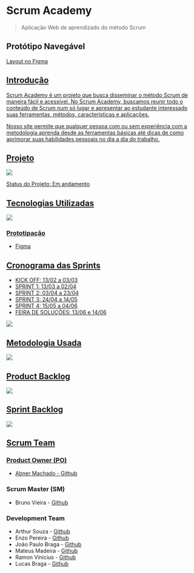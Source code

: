 # Scrum Academy
> Aplicação Web de aprendizado do método Scrum

## Protótipo Navegável
<a href='https://www.figma.com/proto/ewL2jXtv7lNXuCTD0vVmnC/Scrum-Academy?node-id=284-145&scaling=min-zoom&page-id=0%3A1&starting-point-node-id=60%3A122' > Layout no Figma

## Introdução
Scrum Academy é um projeto que busca disseminar o método Scrum de maneira fácil e acessível. No Scrum Academy, buscamos reunir todo o conteúdo de Scrum num só lugar e apresentar ao estudante interessado suas ferramentas, métodos, características e aplicações.

Nosso site permite que qualquer pessoa com ou sem experiência com a metodologia aprenda desde as ferramentas básicas até dicas de como aprimorar suas habilidades pessoais no dia a dia do trabalho.

## Projeto
<img src='objetivo.png' >

Status do Projeto: Em andamento <br>

## Tecnologias Utilizadas

<img src='tecnologias.png' >

### Prototipação
* Figma

## Cronograma das Sprints
- KICK OFF: 13/02 a 03/03
- SPRINT 1: 13/03 a 02/04
- SPRINT 2: 03/04 a 23/04
- SPRINT 3: 24/04 a 14/05
- SPRINT 4: 15/05 a 04/06
- FEIRA DE SOLUÇÕES: 13/06 e 14/06

<img src='cronograma.png' >

## Metodologia Usada
<img src='metodologia.png' >

## Product Backlog
<img src='backlog.png' >

## Sprint Backlog
<img src='sprintbacklog.png' >


## Scrum Team
### Product Owner (PO)
* Abner Machado - [Github](https://github.com/abner-machado)
### Scrum Master (SM)
* Bruno Vieira - [Github](https://github.com/BrunoVieira30)
### Development Team
* Arthur Souza - [Github](https://github.com/Meowo2)
* Enzo Pereira - [Github](https://github.com/Enzopereira01)
* João Paulo Braga - [Github](https://github.com/jpbragac)
* Mateus Madeira - [Github](https://github.com/mafemad)
* Ramon Vinicius - [Github](https://github.com/RamonVSL)
* Lucas Braga - [Github](https://github.com/lucasteixeirabraga)
